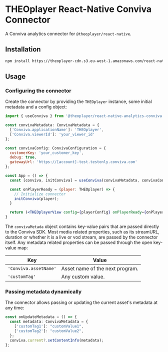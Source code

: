 # THEOplayer React-Native Conviva Connector

A Conviva analytics connector for `@theoplayer/react-native`.

## Installation

```sh
npm install https://theoplayer-cdn.s3.eu-west-1.amazonaws.com/react-native-theoplayer/theoplayer-react-native-analytics-conviva-0.1.0.tgz
```

[//]: # (npm install @theoplayer/react-native-analytics-conviva)

## Usage

### Configuring the connector

Create the connector by providing the `THEOplayer` instance, some initial metadata and a config
object:

```jsx
import { useConviva } from '@theoplayer/react-native-analytics-conviva';

const convivaMetadata: ConvivaMetadata = {
  ['Conviva.applicationName']: 'THEOplayer',
  ['Conviva.viewerId']: 'your_viewer_id'
};

const convivaConfig: ConvivaConfiguration = {
  customerKey: 'your_customer_key',
  debug: true,
  gatewayUrl: 'https://[account]-test.testonly.conviva.com'
};

const App = () => {
  const [conviva, initConviva] = useConviva(convivaMetadata, convivaConfig);

  const onPlayerReady = (player: THEOplayer) => {
    // Initialize connector
    initConviva(player);
  }

  return (<THEOplayerView config={playerConfig} onPlayerReady={onPlayerReady}/>);
}
```

The `convivaMetada` object contains key-value pairs that are passed directly to the Conviva SDK.
Most media related properties, such as its streamURL, duration or whether it is a live or vod
stream, are passed by the connector itself.
Any metadata related properties can be passed through the open key-value map:

| Key                   | Value                           |
|-----------------------|---------------------------------|
| `'Conviva.assetName'` | Asset name of the next program. |
| `'customTag'`         | Any custom value.               |

### Passing metadata dynamically

The connector allows passing or updating the current asset's metadata at any time:

```typescript
const onUpdateMetadata = () => {
  const metadata: ConvivaMetadata = {
    ['customTag1']: "customValue1",
    ['customTag2']: "customValue2",
  };
  conviva.current?.setContentInfo(metadata);
};
```
